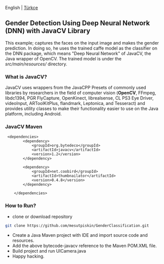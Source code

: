 English | [Türkçe](./README.md)


## Gender Detection Using Deep Neural Network (DNN) with JavaCV Library

This example; captures the faces on the input image and makes the gender prediction. In doing so, he uses the trained caffe model as the classifier on the DNN package, which means "Deep Neural Network" of JavaCV, the Java wrapper of OpenCV. The trained model is under the *src/main/resources/*  directory.

### What is JavaCV?

JavaCV uses wrappers from the JavaCPP Presets of commonly used libraries by researchers in the field of computer vision (**OpenCV**, FFmpeg, libdc1394, PGR FlyCapture, OpenKinect, librealsense, CL PS3 Eye Driver, videoInput, ARToolKitPlus, flandmark, Leptonica, and Tesseract) and provides utility classes to make their functionality easier to use on the Java platform, including Android.

### JavaCV Maven

```
 <dependencies>
        <dependency>
            <groupId>org.bytedeco</groupId>
            <artifactId>javacv</artifactId>
            <version>1.2</version>
        </dependency>  

        <dependency>
            <groupId>net.coobird</groupId>
            <artifactId>thumbnailator</artifactId>
            <version>0.4.8</version>
        </dependency>

    </dependencies>
```


### How to Run?

- clone or download repository
```bash
git clone https://github.com/mesutpiskin/GenderClassification.git
```
- Create a Java Maven project with IDE and import source code and resources.
- Add the above bytecode-javacv reference to the Maven POM.XML file.
- Build project and run UICamera.java
- Happy hacking.
